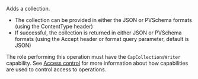 Adds a collection.
- The collection can be provided in either the JSON or PVSchema formats (using the ContentType header)
- If successful, the collection is returned in either JSON or PVSchema formats (using the Accept header or format query parameter, default is JSON)

The role performing this operation must have the `CapCollectionsWriter` capability.
See [Access control](/data-security/identity-and-access-management#access-control) for more information about how
capabilities are used to control access to operations.